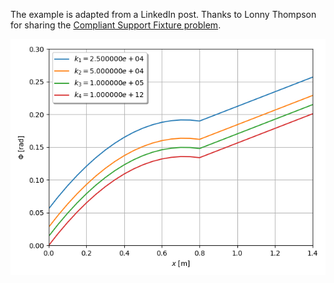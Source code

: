 The example is adapted from a LinkedIn post. Thanks to Lonny Thompson for sharing the [Compliant Support Fixture problem](https://www.linkedin.com/posts/lonny-thompson_compliant-support-torsion-challenge-part-activity-7384913594288885761-TnUe?utm_source=share&utm_medium=member_desktop&rcm=ACoAAAKPHp0BbZDYvs6O4FWW34in8GbmY8ZMl7Q).

![Twist angle](Twist_angle.png)

